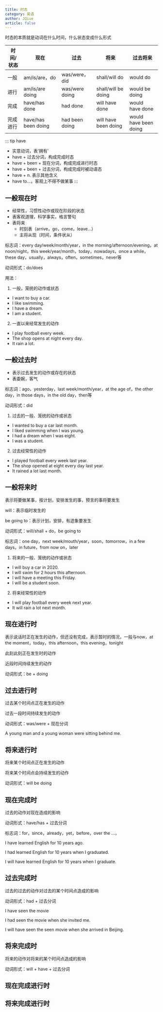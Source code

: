 ```yaml
---
title: 时态
category: 英语
author: JQiue
article: false
---
```


时态的本质就是动词在什么时间，什么状态变成什么形式

时间/状态 | 现在 | 过去 | 将来 | 过去将来
---|---|---|---|---
一般 | am/is/are，do | was/were，did | shall/will do | would do
进行 | am/is/are doing | was/were doing | shall/will be doing | would be doing
完成 | have/has done | had done | will have done | would have done
完成进行 | have/has been doing | had been doing | will have been doing | would have been doing

::: tip have

+ 实意动词，表‘拥有’
+ have + 过去分词，构成完成时态
+ have + been + 现在分词，构成完成进行时态
+ have + been + 过去分词，构成完成时被动语态
+ have + n. 表示其他含义
+ have to...，客观上不得不做某事
:::

## 一般现在时

+ 经常性，习惯性动作或现在阶段的状态
+ 表客观道理，科学事实，格言警句
+ 表将来
  + 时刻表（arrive，go，come，leave...）
  + 主将从现（时间，条件状从）

标志词：every day/week/month/year，in the morning/afternoon/evening，at noon/night，this week/year/month，today，nowadays，once a while，these day，usually，always，often，sometimes，never等

动词形式：do/does

用法：

1. 一般，笼统的动作或状态
  + I want to buy a car.
  + I like swimming.
  + I have a dream.
  + I am a student.

2. 一直以来经常发生的动作
  + I play football every week.
  + The shop opens at night every day.
  + It rain a lot.

## 一般过去时

+ 表示过去发生的动作或存在的状态
+ 表委婉，客气

标志词：ago，yesterday，last week/month/year，at the age of，the other day，in those days，in the old day，then等

动词形式：did

1. 过去的一般、笼统的动作或状态
  + I wanted to buy a car last month.
  + I liked swimming when I was young.
  + I had a dream when I was eight.
  + I was a student.

2. 过去经常性的动作
  + I played football every week last year.
  + The shop opened at eight every day last year.
  + It rained a lot last month.

## 一般将来时

表示将要做某事，按计划，安排发生的事，预言的事将要发生

will：表示临时发生的

be going to：表示计划，安排，有迹象要发生

动词形式：will/shall + do，be going to

标志词：one day，next week/mouth/year，soon，tomorrow，in a few days，in future，from now on，later

1. 将来的一般、笼统的动作或状态
  + I will buy a car in 2020.
  + I will swim for 2 hours this afternoon.
  + I will have a meeting this Friday.
  + I will be a student soon.

2. 将来经常性的动作
  + I will play football every week next year.
  + lt will rain a lot next month.

## 现在进行时

表示说话时正在发生的动作，但还没有完成，表示暂时的情况，一般与now，at the moment，today，this afternoon，this evening，tonight

此刻此刻正在发生时的动作

近段时间持续发生的动作

动词形式：be + doing

## 过去进行时

过去某个时间点正在发生的动作

过去一段时间持续发生的动作

动词形式：was/were + 现在分词

A young man and a young woman were sitting behind me.

## 将来进行时

将来某个时间点正在发生的动作

将来某个时间点会持续发生的动作

动词形式：will be doing

## 现在完成时

过去的动作对现在造成的影响

动词形式：have/has + 过去分词

标志词：for，since，already，yet，before，over the ...，

I have learned English for 10 years ago.

I had learned English for 10 years when I graduated.

I will have learned English for 10 years when I graduate.

## 过去完成时

过去的过去的动作对过去的某个时间点造成的影响

动词形式：had + 过去分词

I have seen the movie

I had seen the movie when she invited me.

I will have seen the seen movie when she arrived in Beijing.

## 将来完成时

将来的动作对将来的某个时间点造成的影响

动词形式：will + have + 过去分词

## 现在完成进行时

## 将来完成进行时

